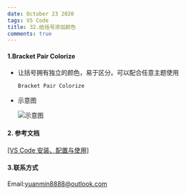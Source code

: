 ```yaml
---
date: October 23 2020
tags: VS Code
title: 32.给括号添加颜色
comments: true
---
```

#### 1.Bracket Pair Colorize

- 让括号拥有独立的颜色，易于区分。可以配合任意主题使用

  ```bash
  Bracket Pair Colorize
  ```

- 示意图

  ![示意图](https://s1.ax1x.com/2020/10/05/0tnlSe.png)

#### 2. 参考文档

[[VS Code 安装、配置与使用]](https://web-oyster.github.io/2020/10/23/VSCode/Tutorial/VS%20Code%E5%AE%89%E8%A3%85%E3%80%81%E9%85%8D%E7%BD%AE%E4%B8%8E%E4%BD%BF%E7%94%A8/)

#### 3.联系方式

Email:yuanmin8888@outlook.com